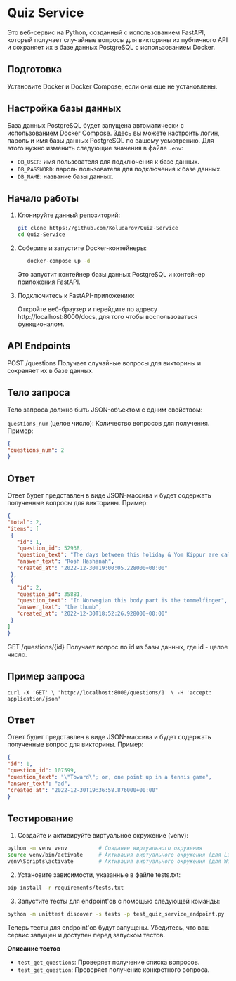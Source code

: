 # Quiz Service

Это веб-сервис на Python, созданный с использованием FastAPI, который получает случайные вопросы для викторины из публичного API и сохраняет их в базе данных PostgreSQL с использованием Docker.

## Подготовка

Установите Docker и Docker Compose, если они еще не установлены.


## Настройка базы данных

База данных PostgreSQL будет запущена автоматически с использованием Docker Compose. Здесь вы можете настроить логин, пароль и имя базы данных PostgreSQL по вашему усмотрению. Для этого нужно изменить следующие значения в файле `.env`:

- `DB_USER`: имя пользователя для подключения к базе данных.
- `DB_PASSWORD`: пароль пользователя для подключения к базе данных.
- `DB_NAME`: название базы данных.

## Начало работы

1. Клонируйте данный репозиторий:

   ```bash
   git clone https://github.com/Koludarov/Quiz-Service
   cd Quiz-Service
    ```
2. Соберите и запустите Docker-контейнеры:
    
   ```bash
      docker-compose up -d
    ```
   Это запустит контейнер базы данных PostgreSQL и контейнер приложения FastAPI.


3. Подключитесь к FastAPI-приложению:

    Откройте веб-браузер и перейдите по адресу http://localhost:8000/docs, для того чтобы воспользоваться функционалом.
## API Endpoints
POST /questions
Получает случайные вопросы для викторины и сохраняет их в базе данных.

## Тело запроса

Тело запроса должно быть JSON-объектом с одним свойством:

`questions_num` (целое число): Количество вопросов для получения.
Пример:
   ```json
{
  "questions_num": 2
}
   ```
## Ответ

Ответ будет представлен в виде JSON-массива и будет содержать полученные вопросы для викторины.
Пример:
   ```json
{
  "total": 2,
  "items": [
    {
      "id": 1,
      "question_id": 52938,
      "question_text": "The days between this holiday & Yom Kippur are called the 10 Days of Penitence",
      "answer_text": "Rosh Hashanah",
      "created_at": "2022-12-30T19:00:05.228000+00:00"
    },
    {
      "id": 2,
      "question_id": 35881,
      "question_text": "In Norwegian this body part is the tommelfinger",
      "answer_text": "the thumb",
      "created_at": "2022-12-30T18:52:26.928000+00:00"
    }
  ]
}
   ```
GET /questions/{id}
Получает вопрос по id из базы данных, где id - целое число.

## Пример запроса

`curl -X 'GET' \
  'http://localhost:8000/questions/1' \
  -H 'accept: application/json'`



## Ответ

Ответ будет представлен в виде JSON-массива и будет содержать полученные вопрос для викторины.
Пример:
   ```json
{
  "id": 1,
  "question_id": 107599,
  "question_text": "\"Toward\"; or, one point up in a tennis game",
  "answer_text": "ad",
  "created_at": "2022-12-30T19:36:58.876000+00:00"
}
   ```

## Тестирование
1. Создайте и активируйте виртуальное окружение (venv):

```bash
python -m venv venv          # Создание виртуального окружения
source venv/bin/activate     # Активация виртуального окружения (для Linux/Mac)
venv\Scripts\activate        # Активация виртуального окружения (для Windows)
```
2. Установите зависимости, указанные в файле tests.txt:

```bash
pip install -r requirements/tests.txt
```
3. Запустите тесты для endpoint'ов с помощью следующей команды:

```bash
python -m unittest discover -s tests -p test_quiz_service_endpoint.py
```
Теперь тесты для endpoint'ов будут запущены. Убедитесь, что ваш сервис запущен и доступен перед запуском тестов.

**Описание тестов**
* `test_get_questions`: Проверяет получение списка вопросов.
* `test_get_question`: Проверяет получение конкретного вопроса.